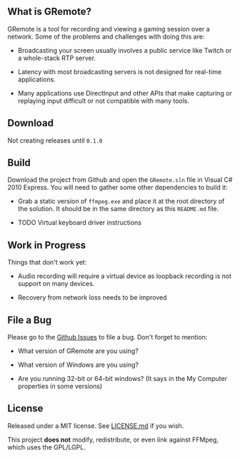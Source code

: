 

## What is GRemote?

GRemote is a tool for recording and viewing a gaming
session over a network. Some of the problems and challenges
with doing this are:

* Broadcasting your screen usually involves a public
  service like Twitch or a whole-stack RTP server.

* Latency with most broadcasting servers is not designed
  for real-time applications.

* Many applications use DirectInput and other APIs that
  make capturing or replaying input difficult or not
  compatible with many tools.

## Download

Not creating releases until `0.1.0`

## Build

Download the project from Github and open the `GRemote.sln`
file in Visual C# 2010 Express. You will need to gather
some other dependencies to build it:

* Grab a static version of `ffmpeg.exe` and place it
  at the root directory of the solution. It should be
  in the same directory as this `README.md` file.

* TODO Virtual keyboard driver instructions

## Work in Progress

Things that don't work yet:

* Audio recording will require a virtual device as
  loopback recording is not support on many devices.

* Recovery from network loss needs to be improved

## File a Bug

Please go to the
[Github Issues](https://github.com/krisives/GRemote/issues)
to file a bug. Don't forget to mention:

* What version of GRemote are you using?

* What version of Windows are you using?

* Are you running 32-bit or 64-bit windows? (It says in
  the My Computer properties in some versions)

## License

Released under a MIT license. See 
[LICENSE.md](https://github.com/krisives/GRemote/LICENSE.md)
if you wish.

This project **does not** modify, redistribute, or even
link against FFMpeg, which uses the GPL/LGPL.
